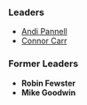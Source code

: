 ### Leaders
* [Andi Pannell](mailto:andrew.pannell@owasp.org)
* [Connor Carr](mailto:connor.carr@owasp.org)

### Former Leaders

* **Robin Fewster**
* **Mike Goodwin**

